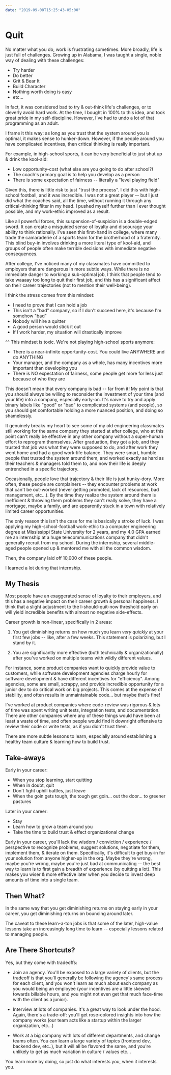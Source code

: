 ```yaml
---
date: "2019-09-08T15:25:43-05:00"
---
```


# Quit

No matter what you do, work is frustrating sometimes. More broadly, life is just full of challenges. Growing up in Alabama,
I was taught a single, noble way of dealing with these challenges:

- Try harder
- Do better
- Grit & Bear It
- Build Character
- Nothing worth doing is easy
- etc...

In fact, it was considered bad to try & out-think life's challenges, or to cleverly avoid hard work. At the time, I bought
in 100% to this idea, and took great pride in my self-discipline. However, I've had to undo a lot of that programming as an adult.

I frame it this way: as long as you trust that the system around you is optimal, it makes sense to hunker-down. However, if
the people around you have complicated incentives, then critical thinking is really important.

For example, in high-school sports, it can be very beneficial to just shut up & drink the kool-aid:

- Low opportunity-cost (what else are you going to do after school?)
- The coach's primary goal is to help you develop as a person
- There is some expectation of fairness -- literally a "level playing field"

Given this, there is little risk to just "trust the process". I did this with high-school football, and it was
incredible. I was not a great player -- but I just did what the coaches said, all the time, without running it through any
critical-thinking filter in my head. I pushed myself further than I ever thought possible, and my work-ethic improved as a result.

Like all powerful forces, this suspension-of-suspicion is a double-edged sword. It can create a misguided sense of loyalty and
discourage your ability to think rationally. I've seen this first-hand in college, where many trade the camaraderie of a sports
team for the brotherhood of a fraternity. This blind buy-in involves drinking a more literal type of kool-aid, and groups of
people often make terrible decisions with immediate negative consequences.

After college, I've noticed many of my classmates have committed to employers that are dangerous in more subtle ways. While
there is no immediate danger to working a sub-optimal job, I think that people tend to take waaaay too long to quit their
first job, and this has a significant affect on their career trajectories (not to mention their well-being).

I think the stress comes from this mindset:

- I need to prove that I can hold a job
- This isn't a "bad" company, so if I don't succeed here, it's because I'm somehow "bad"
- Nobody will hire a quitter
- A good person would stick it out
- If I work harder, my situation will drastically improve

^^ This mindset is toxic. We're not playing high-school sports anymore:

- There is a near-infinite opportunity-cost. You could live ANYWHERE and do ANYTHING
- Your manager, and the company as a whole, has many incentives more important than developing you
- There is NO expectation of fairness, some people get more for less just because of who they are

This doesn't mean that every company is bad -- far from it! My point is that you should always be willing to reconsider the
investment of your time (and your life) into a company, especially early-on. It's naive to try and apply binary labels like
"good" or "bad" to complicated systems (and people), so you should get comfortable holding a more nuanced position, and doing
so shamelessly.

It genuinely breaks my heart to see some of my old engineering classmates still working
for the same company they started at after college, who at this point can't really be effective in
any other company without a super-human effort to reprogram themselves. After graduation, they got a job, and they trusted
that job was what they were supposed to do, and after work they went home and had a good work-life balance. They were smart,
humble people that trusted the system around them, and worked exactly as hard as their teachers & managers told them to, and
now their life is deeply entrenched in a specific trajectory.

Occasionally, people love that trajectory & their life is just hunky-dory. More often, these people are complainers -- they
encounter problems at work that can't be out-worked (never getting promoted, lack of resources, bad management, etc...). By
the time they realize the system around them is inefficient & throwing them problems they can't really solve, they have a mortgage,
maybe a family, and are apparently stuck in a town with relatively limited career opportunities.

The only reason this isn't the case for me is basically a stroke of luck. I was applying my high-school-football work-ethic
to a computer engineering degree at Mississippi State University for 2 years, and my 4.0 GPA earned me an internship at
a huge telecommunications company that didn't generally recruit from my school. During the internship, several middle-aged people
opened up & mentored me with all the common wisdom.

Then, the company laid off 10,000 of these people.

I learned a lot during that internship.

## My Thesis

Most people have an exaggerated sense of loyalty to their employers, and this has a negative impact on their career growth & personal happiness. I think that a slight adjustment to the I-should-quit-now threshold early on will yield incredible benefits with almost no negative side-effects.

Career growth is non-linear, specifically in 2 areas:

1. You get diminishing returns on how much you learn _very quickly_ at your first few jobs -- like, after a few weeks. This statement is polarizing, but I stand by it.

2. You are significantly more effective (both technically & organizationally) after you've worked on multiple teams with wildly different values.

For instance, some product companies want to quickly provide value to customers, while software development agencies charge hourly for software development & have different incentives for "efficiency". Among agencies, some are small, scrappy, and provide incredible opportunity for a junior dev to do critical work on big projects. This comes at the expense of stability, and often results in unmaintainable code... but maybe that's fine!

I've worked at product companies where code-review was rigorous & lots of time was spent writing unit tests, integration tests, and documentation. There are other companies where any of these things would have been at least a waste of time, and often people would find it downright offensive to review their code or write tests, as if you didn't trust them.

There are more subtle lessons to learn, especially around establishing a healthy team culture & learning how to build trust.

## Take-aways

Early in your career:

- When you stop learning, start quitting
- When in doubt, quit
- Don't fight uphill battles, just leave
- When the goin gets tough, the tough get goin... out the door... to greener pastures

Later in your career:

- Stay
- Learn how to grow a team around you
- Take the time to build trust & effect organizational change

Early in your career, you'll lack the wisdom / conviction / experience / perspective to recognize problems, suggest solutions, negotiate for them, implement them, & iterate on them. Specifically, it's difficult to get buy-in for your solution from anyone higher-up in the org. Maybe they're wrong, maybe you're wrong, maybe you're just bad at communicating -- the best way to learn is to first gain a breadth of experience (by quitting a lot). This makes you wiser & more effective later when you decide to invest deep amounts of time into a single team.

## Then What?

In the same way that you get diminishing returns on staying early in your career, you get diminishing returns on bouncing around later.

The caveat to these learn-a-ton jobs is that some of the later, high-value lessons take an increasingly long time to learn -- especially lessons related to managing people.

## Are There Shortcuts?

Yes, but they come with tradeoffs:

- Join an agency. You'll be exposed to a large variety of clients, but the tradeoff is that you'll generally be following the agency's same process for each client, and you won't learn as much about each company as you would being an employee (your incentives are a little skewed towards billable hours, and you might not even get that much face-time with the client as a junior).

- Interview at lots of companies. It's a great way to look under the hood. Again, there's a trade-off: you'll get rose-colored insights into how the company works (our team acts like a startup within the larger organization, etc...)

- Work at a big company with lots of different departments, and change teams often. You can learn a large variety of topics (frontend dev, backend dev, etc..), but it will all be flavored the same, and you're unlikely to get as much variation in culture / values etc...

You learn more by doing, so just do what interests you, when it interests you.
